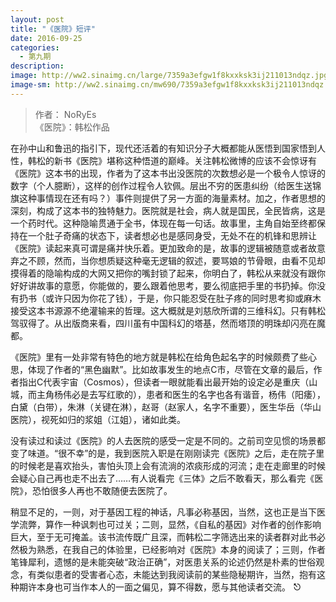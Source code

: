 ```yaml
---
layout: post
title: "《医院》短评"
date: 2016-09-25
categories:
  - 第九期
description: 
image: http://ww2.sinaimg.cn/large/7359a3efgw1f8kxxksk3ij211013ndqz.jpg
image-sm: http://ww2.sinaimg.cn/mw690/7359a3efgw1f8kxxksk3ij211013ndqz.jpg
---
```


> 作者： NoRyEs <br />
> 《医院》：韩松作品

在孙中山和鲁迅的指引下，现代还活着的有知识分子大概都能从医悟到国家悟到人性，韩松的新书《医院》堪称这种悟道的巅峰。关注韩松微博的应该不会惊讶有《医院》这本书的出现，作者为了这本书出没医院的次数想必是一个极令人惊讶的数字（个人臆断），这样的创作过程令人钦佩。层出不穷的医患纠纷（给医生送锦旗这种事情现在还有吗？）事件则提供了另一方面的海量素材。加之，作者思想的深刻，构成了这本书的独特魅力。医院就是社会，病人就是国民，全民皆病，这是一个药时代。这种隐喻贯通于全书，体现在每一句话。故事里，主角自始至终都保持在一个肚子奇痛的状态下，读者想必也是感同身受，无处不在的机锋和思辨让《医院》读起来真可谓是痛并快乐着。更加致命的是，故事的逻辑被随意或者故意弃之不顾，然而，当你想质疑这种毫无逻辑的叙述，要骂娘的节骨眼，由看不见却摸得着的隐喻构成的大网又把你的嘴封锁了起来，你明白了，韩松从来就没有跟你好好讲故事的意愿，你能做的，要么跟着他思考，要么彻底把手里的书扔掉。你没有扔书（或许只因为你花了钱），于是，你只能忍受在肚子疼的同时思考抑或麻木接受这本书源源不绝灌输来的哲理。这大概就是刘慈欣所谓的三维科幻。只有韩松驾驭得了。从出版商来看，四川虽有中国科幻的塔基，然而塔顶的明珠却闪亮在魔都。

《医院》里有一处非常有特色的地方就是韩松在给角色起名字的时候颇费了些心思，体现了作者的“黑色幽默”。比如故事发生的地点C市，尽管在文章的最后，作者指出C代表宇宙（Cosmos），但读者一眼就能看出最开始的设定必是重庆（山城，而主角杨伟必是去写红歌的），患者和医生的名字也各有谐音，杨伟（阳痿），白黛（白带），朱淋（关键在淋），赵哥（赵家人，名字不重要），医生华岳（华山医院），视死如归的浆姐（江姐），诸如此类。

没有读过和读过《医院》的人去医院的感受一定是不同的。之前司空见惯的场景都变了味道。“很不幸”的是，我到医院入职是在刚刚读完《医院》之后，走在院子里的时候老是喜欢抬头，害怕头顶上会有流淌的浓痰形成的河流；走在走廊里的时候会疑心自己再也走不出去了……有人说看完《三体》之后不敢看天，那么看完《医院》，恐怕很多人再也不敢随便去医院了。

稍显不足的，一则，对于基因工程的神话，凡事必称基因，当然，这也正是当下医学流弊，算作一种讽刺也可过关；二则，显然，《自私的基因》对作者的创作影响巨大，至于无可掩盖。该书流传既广且深，而韩松二字筛选出来的读者群对此书必然极为熟悉，在我自己的体验里，已经影响对《医院》本身的阅读了；三则，作者笔锋犀利，遗憾的是未能突破“政治正确”，对医患关系的论述仍然是朴素的世俗观念，有类似患者的受害者心态，未能达到我阅读前的某些隐秘期许，当然，抱有这种期许本身也可当作本人的一面之偏见，算不得数，愿与其他读者交流。 ⎋